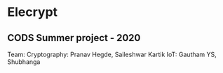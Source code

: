 # Elecrypt

## CODS Summer project - 2020

Team: 
  Cryptography: Pranav Hegde, Saileshwar Kartik
  IoT: Gautham YS, Shubhanga

